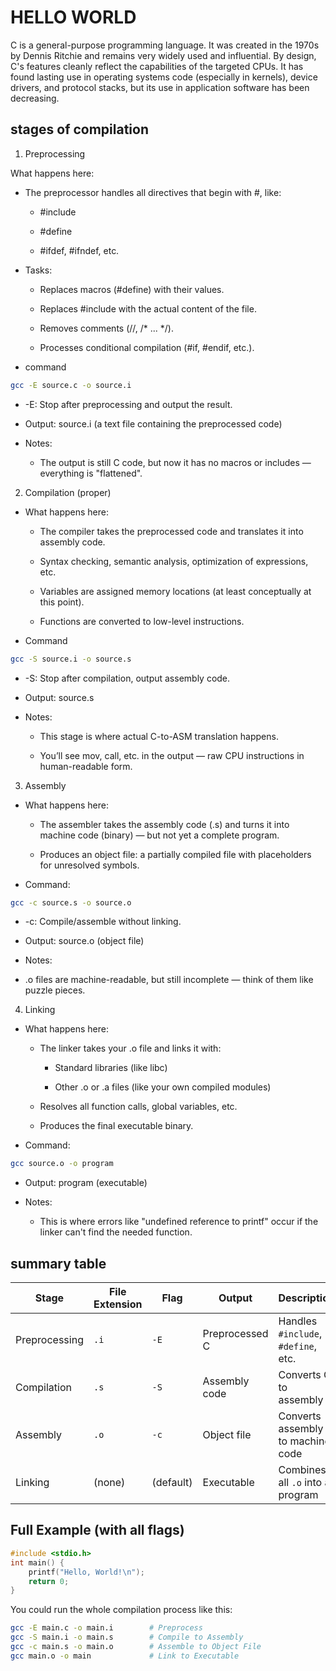 # HELLO WORLD

C is a general-purpose programming language.
It was created in the 1970s by Dennis Ritchie and remains very widely used and influential.
By design, C's features cleanly reflect the capabilities of the targeted CPUs.
It has found lasting use in operating systems code (especially in kernels), device drivers, and protocol stacks, but its use in application software has been decreasing.

## stages of compilation

1. Preprocessing

What happens here:

+ The preprocessor handles all directives that begin with #, like:

  + #include

  + #define

  + #ifdef, #ifndef, etc.

+ Tasks:

  + Replaces macros (#define) with their values.

  + Replaces #include <file> with the actual content of the file.

  + Removes comments (//, /* ... */).

  + Processes conditional compilation (#if, #endif, etc.).

+ command

```bash
gcc -E source.c -o source.i
```

  + -E: Stop after preprocessing and output the result.

  + Output: source.i (a text file containing the preprocessed code)

+ Notes:

  + The output is still C code, but now it has no macros or includes — everything is "flattened".

2. Compilation (proper)

+ What happens here:

  + The compiler takes the preprocessed code and translates it into assembly code.

  + Syntax checking, semantic analysis, optimization of expressions, etc.

  + Variables are assigned memory locations (at least conceptually at this point).

  + Functions are converted to low-level instructions.

+ Command

```bash
gcc -S source.i -o source.s
```

  + -S: Stop after compilation, output assembly code.

  + Output: source.s

+ Notes:

  + This stage is where actual C-to-ASM translation happens.

  + You’ll see mov, call, etc. in the output — raw CPU instructions in human-readable form.

3. Assembly

+ What happens here:

  + The assembler takes the assembly code (.s) and turns it into machine code (binary) — but not yet a complete program.

  + Produces an object file: a partially compiled file with placeholders for unresolved symbols.

+ Command:

```bash
gcc -c source.s -o source.o
```

  + -c: Compile/assemble without linking.

  + Output: source.o (object file)

+ Notes:

+ .o files are machine-readable, but still incomplete — think of them like puzzle pieces.

4. Linking
+ What happens here:

  + The linker takes your .o file and links it with:

    + Standard libraries (like libc)

    + Other .o or .a files (like your own compiled modules)

  + Resolves all function calls, global variables, etc.

  + Produces the final executable binary.

+ Command:

```bash
gcc source.o -o program
```

  + Output: program (executable)

+ Notes:

  + This is where errors like "undefined reference to printf" occur if the linker can't find the needed function.

## summary table

| Stage         | File Extension | Flag      | Output         | Description                           |
|---------------|----------------|-----------|----------------|---------------------------------------|
| Preprocessing | `.i`           | `-E`      | Preprocessed C | Handles `#include`, `#define`, etc.   |
| Compilation   | `.s`           | `-S`      | Assembly code  | Converts C to assembly                |
| Assembly      | `.o`           | `-c`      | Object file    | Converts assembly to machine code     |
| Linking       | (none)         | (default) | Executable     | Combines all `.o` into a program      |


## Full Example (with all flags)

```c
#include <stdio.h>
int main() {
    printf("Hello, World!\n");
    return 0;
}
```

You could run the whole compilation process like this:

```bash
gcc -E main.c -o main.i        # Preprocess
gcc -S main.i -o main.s        # Compile to Assembly
gcc -c main.s -o main.o        # Assemble to Object File
gcc main.o -o main             # Link to Executable
```


